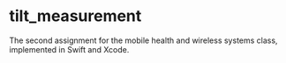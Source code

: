 # tilt_measurement
The second assignment for the mobile health and wireless systems class, implemented in Swift and Xcode.
